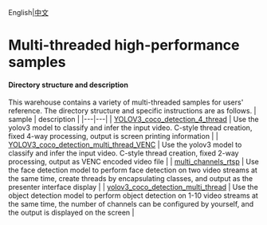 English|[中文](README_CN.md)

# Multi-threaded high-performance samples

#### Directory structure and description
This warehouse contains a variety of multi-threaded samples for users' reference. The directory structure and specific instructions are as follows.
| sample  | description  |
|---|---|
| [YOLOV3_coco_detection_4_thread](./YOLOV3_coco_detection_4_thread)  | Use the yolov3 model to classify and infer the input video. C-style thread creation, fixed 4-way processing, output is screen printing information |
| [YOLOV3_coco_detection_multi_thread_VENC](./YOLOV3_coco_detection_multi_thread_VENC)  | Use the yolov3 model to classify and infer the input video. C-style thread creation, fixed 2-way processing, output as VENC encoded video file |
| [multi_channels_rtsp](./multi_channels_rtsp)  | Use the face detection model to perform face detection on two video streams at the same time, create threads by encapsulating classes, and output as the presenter interface display |
| [yolov3_coco_detection_multi_thread](./yolov3_coco_detection_multi_thread)  | Use the object detection model to perform object detection on 1-10 video streams at the same time, the number of channels can be configured by yourself, and the output is displayed on the screen |